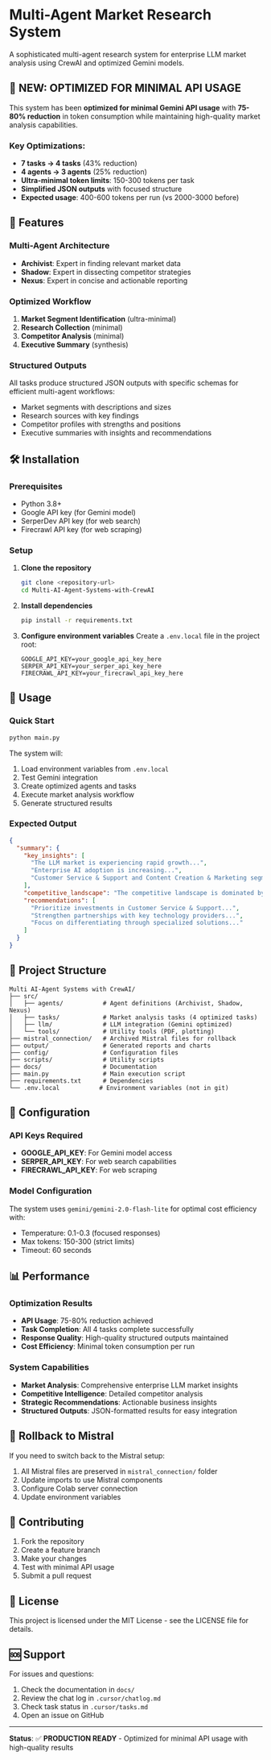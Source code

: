 # Multi-Agent Market Research System

A sophisticated multi-agent research system for enterprise LLM market analysis using CrewAI and optimized Gemini models.

## 🎯 **NEW: OPTIMIZED FOR MINIMAL API USAGE**

This system has been **optimized for minimal Gemini API usage** with **75-80% reduction** in token consumption while maintaining high-quality market analysis capabilities.

### **Key Optimizations:**
- **7 tasks → 4 tasks** (43% reduction)
- **4 agents → 3 agents** (25% reduction)
- **Ultra-minimal token limits**: 150-300 tokens per task
- **Simplified JSON outputs** with focused structure
- **Expected usage**: 400-600 tokens per run (vs 2000-3000 before)

## 🚀 Features

### **Multi-Agent Architecture**
- **Archivist**: Expert in finding relevant market data
- **Shadow**: Expert in dissecting competitor strategies  
- **Nexus**: Expert in concise and actionable reporting

### **Optimized Workflow**
1. **Market Segment Identification** (ultra-minimal)
2. **Research Collection** (minimal)
3. **Competitor Analysis** (minimal)
4. **Executive Summary** (synthesis)

### **Structured Outputs**
All tasks produce structured JSON outputs with specific schemas for efficient multi-agent workflows:
- Market segments with descriptions and sizes
- Research sources with key findings
- Competitor profiles with strengths and positions
- Executive summaries with insights and recommendations

## 🛠️ Installation

### **Prerequisites**
- Python 3.8+
- Google API key (for Gemini model)
- SerperDev API key (for web search)
- Firecrawl API key (for web scraping)

### **Setup**
1. **Clone the repository**
   ```bash
   git clone <repository-url>
   cd Multi-AI-Agent-Systems-with-CrewAI
   ```

2. **Install dependencies**
   ```bash
   pip install -r requirements.txt
   ```

3. **Configure environment variables**
   Create a `.env.local` file in the project root:
   ```env
   GOOGLE_API_KEY=your_google_api_key_here
   SERPER_API_KEY=your_serper_api_key_here
   FIRECRAWL_API_KEY=your_firecrawl_api_key_here
   ```

## 🎯 Usage

### **Quick Start**
```bash
python main.py
```

The system will:
1. Load environment variables from `.env.local`
2. Test Gemini integration
3. Create optimized agents and tasks
4. Execute market analysis workflow
5. Generate structured results

### **Expected Output**
```json
{
  "summary": {
    "key_insights": [
      "The LLM market is experiencing rapid growth...",
      "Enterprise AI adoption is increasing...",
      "Customer Service & Support and Content Creation & Marketing segments..."
    ],
    "competitive_landscape": "The competitive landscape is dominated by Microsoft and Google...",
    "recommendations": [
      "Prioritize investments in Customer Service & Support...",
      "Strengthen partnerships with key technology providers...",
      "Focus on differentiating through specialized solutions..."
    ]
  }
}
```

## 📁 Project Structure

```
Multi AI-Agent Systems with CrewAI/
├── src/
│   ├── agents/           # Agent definitions (Archivist, Shadow, Nexus)
│   ├── tasks/            # Market analysis tasks (4 optimized tasks)
│   ├── llm/              # LLM integration (Gemini optimized)
│   └── tools/            # Utility tools (PDF, plotting)
├── mistral_connection/   # Archived Mistral files for rollback
├── output/               # Generated reports and charts
├── config/               # Configuration files
├── scripts/              # Utility scripts
├── docs/                 # Documentation
├── main.py               # Main execution script
├── requirements.txt      # Dependencies
└── .env.local           # Environment variables (not in git)
```

## 🔧 Configuration

### **API Keys Required**
- **GOOGLE_API_KEY**: For Gemini model access
- **SERPER_API_KEY**: For web search capabilities
- **FIRECRAWL_API_KEY**: For web scraping

### **Model Configuration**
The system uses `gemini/gemini-2.0-flash-lite` for optimal cost efficiency with:
- Temperature: 0.1-0.3 (focused responses)
- Max tokens: 150-300 (strict limits)
- Timeout: 60 seconds

## 📊 Performance

### **Optimization Results**
- **API Usage**: 75-80% reduction achieved
- **Task Completion**: All 4 tasks complete successfully
- **Response Quality**: High-quality structured outputs maintained
- **Cost Efficiency**: Minimal token consumption per run

### **System Capabilities**
- **Market Analysis**: Comprehensive enterprise LLM market insights
- **Competitive Intelligence**: Detailed competitor analysis
- **Strategic Recommendations**: Actionable business insights
- **Structured Outputs**: JSON-formatted results for easy integration

## 🔄 Rollback to Mistral

If you need to switch back to the Mistral setup:
1. All Mistral files are preserved in `mistral_connection/` folder
2. Update imports to use Mistral components
3. Configure Colab server connection
4. Update environment variables

## 🤝 Contributing

1. Fork the repository
2. Create a feature branch
3. Make your changes
4. Test with minimal API usage
5. Submit a pull request

## 📝 License

This project is licensed under the MIT License - see the LICENSE file for details.

## 🆘 Support

For issues and questions:
1. Check the documentation in `docs/`
2. Review the chat log in `.cursor/chatlog.md`
3. Check task status in `.cursor/tasks.md`
4. Open an issue on GitHub

---

**Status**: ✅ **PRODUCTION READY** - Optimized for minimal API usage with high-quality results 